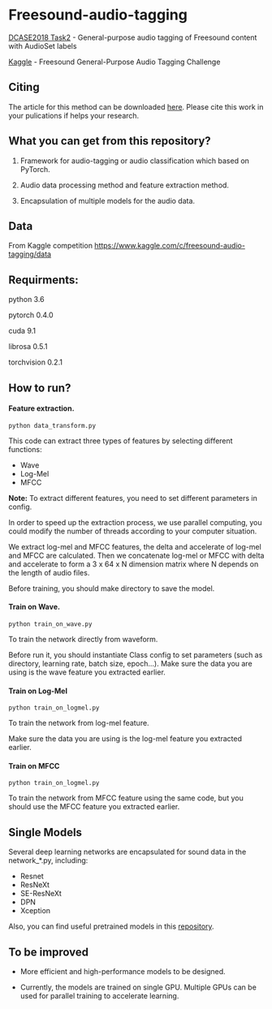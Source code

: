 # Freesound-audio-tagging


[DCASE2018 Task2](http://dcase.community/challenge2018/task-general-purpose-audio-tagging) - General-purpose audio tagging of Freesound 
content with AudioSet labels

[Kaggle](https://www.kaggle.com/c/freesound-audio-tagging) - Freesound General-Purpose Audio Tagging Challenge

## Citing

The article for this method can be downloaded [here](http://dcase.community/challenge2018/task-general-purpose-audio-tagging-results). Please cite this work in your pulications if helps your research.


## What you can get from this repository?

1. Framework for audio-tagging or audio classification which based on PyTorch.

2. Audio data processing method and feature extraction method.

3. Encapsulation of multiple models for the audio data.

<!-- 4. Advanced meta-learning method. (updating...) -->


## Data

From Kaggle competition https://www.kaggle.com/c/freesound-audio-tagging/data


## Requirments:

python 3.6

pytorch 0.4.0

cuda 9.1

librosa 0.5.1

torchvision 0.2.1


## How to run?


#### Feature extraction.

```
python data_transform.py
```

This code can extract three types of features by selecting 
different functions:

* Wave
* Log-Mel
* MFCC

**Note:** To extract different features, you need to set 
different parameters in config.

In order to speed up the extraction process, we use parallel 
computing, you could modify the number of threads according 
to your computer situation.

We extract log-mel and MFCC features, the delta and accelerate 
of log-mel and MFCC are calculated. Then we concatenate log-mel 
or MFCC with delta and accelerate to form a 3 x 64 x N dimension
matrix where N depends on the length of audio files.

Before training, you should make directory to save the model.


#### Train on Wave.

~~~
python train_on_wave.py
~~~

To train the network directly from waveform.

Before run it, you should instantiate Class config to set 
parameters (such as directory, learning rate, batch size, 
epoch...). Make sure the data you are using is the wave 
feature you extracted earlier.


#### Train on Log-Mel

~~~
python train_on_logmel.py
~~~

To train the network from log-mel feature.

Make sure the data you are using is the log-mel feature you 
extracted earlier.

#### Train on MFCC

~~~
python train_on_logmel.py
~~~

To train the network from MFCC feature using the same code, but 
you should use the MFCC feature you extracted earlier.


## Single Models

Several deep learning networks are encapsulated for sound data in the network_*.py, including:

* Resnet
* ResNeXt
* SE-ResNeXt
* DPN
* Xception

Also, you can find useful pretrained models in this [repository](https://github.com/Cadene/pretrained-models.pytorch).



## To be improved

* More efficient and high-performance models to be designed.

* Currently, the models are trained on single GPU. Multiple GPUs can be used for parallel training to accelerate learning.
